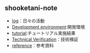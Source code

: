 ## shooketani-note
* [log](https://shooketani.github.io/note/log/)：日々の活動
* [Development environment](https://shooketani.github.io/note/log/developmentenvironment):開発環境
* [tutorial](https://shooketani.github.io/note/tutorial/):チュートリアル実施結果
* [Technical Verification](https://shooketani.github.io/note/technicalverification/)：技術検証
* [reference](https://shooketani.github.io/note/reference)：参考資料
